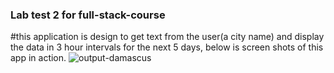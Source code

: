 ### Lab test 2 for full-stack-course

#this application is design to get text from the user(a city name) and display 
the data in 3 hour intervals for the next 5 days, below is screen shots of this
app in action.
![output-damascus](https://github.com/fyodor2021/101388514_comp3123_-labtest2/assets/95317101/a669b4da-63e4-44ef-9bff-bd6a09053727)


